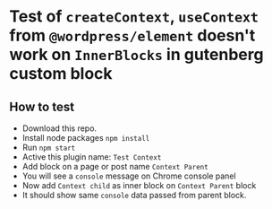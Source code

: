 # Test of `createContext`, `useContext` from `@wordpress/element` doesn't work on `InnerBlocks` in gutenberg custom block

## How to test
- Download this repo.
- Install node packages `npm install`
- Run `npm start`
- Active this plugin name: `Test Context`
- Add block on a page or post name `Context Parent`
- You will see a `console` message on Chrome console panel
- Now add `Context child` as inner block on  `Context Parent` block
- It should show same `console` data passed from parent block.
